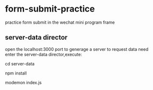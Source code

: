 # form-submit-practice
practice form submit in the wechat mini program frame

## server-data director
open the localhost:3000 port to generage a server to request data
need enter the server-data director,execute:

cd server-data

npm install 

modemon index.js